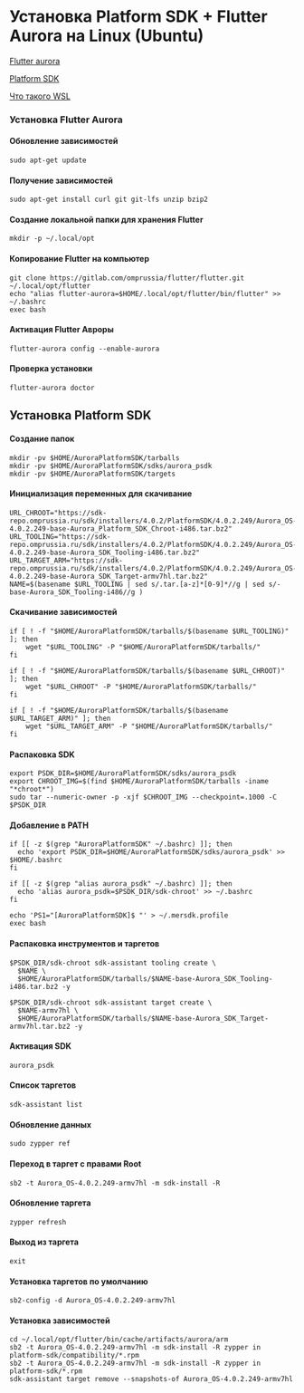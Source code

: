 # Установка Platform SDK + Flutter Aurora на Linux (Ubuntu)

[Flutter aurora](https://gitlab.com/omprussia/flutter/flutter)

[Platform SDK](https://developer.auroraos.ru/doc/software_development/psdk/setup)

[Что такого WSL](https://learn.microsoft.com/en-us/windows/wsl/about)


### Установка Flutter Aurora

#### Обновление зависимостей
```shell
sudo apt-get update
```
#### Получение зависимостей
```shell
sudo apt-get install curl git git-lfs unzip bzip2
```
#### Создание локальной папки для хранения Flutter
```shell
mkdir -p ~/.local/opt
```
#### Копирование Flutter на компьютер
```shell
git clone https://gitlab.com/omprussia/flutter/flutter.git ~/.local/opt/flutter
echo "alias flutter-aurora=$HOME/.local/opt/flutter/bin/flutter" >> ~/.bashrc
exec bash  
``` 
#### Активация Flutter Авроры
```shell
flutter-aurora config --enable-aurora
``` 
#### Проверка установки
```shell
flutter-aurora doctor
```

## Установка Platform SDK

#### Создание папок
```shell
mkdir -pv $HOME/AuroraPlatformSDK/tarballs
mkdir -pv $HOME/AuroraPlatformSDK/sdks/aurora_psdk
mkdir -pv $HOME/AuroraPlatformSDK/targets
```

#### Инициализация переменных для скачивание
```shell
URL_CHROOT="https://sdk-repo.omprussia.ru/sdk/installers/4.0.2/PlatformSDK/4.0.2.249/Aurora_OS-4.0.2.249-base-Aurora_Platform_SDK_Chroot-i486.tar.bz2"
URL_TOOLING="https://sdk-repo.omprussia.ru/sdk/installers/4.0.2/PlatformSDK/4.0.2.249/Aurora_OS-4.0.2.249-base-Aurora_SDK_Tooling-i486.tar.bz2"
URL_TARGET_ARM="https://sdk-repo.omprussia.ru/sdk/installers/4.0.2/PlatformSDK/4.0.2.249/Aurora_OS-4.0.2.249-base-Aurora_SDK_Target-armv7hl.tar.bz2"
NAME=$(basename $URL_TOOLING | sed s/.tar.[a-z]*[0-9]*//g | sed s/-base-Aurora_SDK_Tooling-i486//g )
```

#### Скачивание зависимостей
```shell
if [ ! -f "$HOME/AuroraPlatformSDK/tarballs/$(basename $URL_TOOLING)" ]; then
    wget "$URL_TOOLING" -P "$HOME/AuroraPlatformSDK/tarballs/"
fi

if [ ! -f "$HOME/AuroraPlatformSDK/tarballs/$(basename $URL_CHROOT)" ]; then
    wget "$URL_CHROOT" -P "$HOME/AuroraPlatformSDK/tarballs/"
fi

if [ ! -f "$HOME/AuroraPlatformSDK/tarballs/$(basename $URL_TARGET_ARM)" ]; then
    wget "$URL_TARGET_ARM" -P "$HOME/AuroraPlatformSDK/tarballs/"
fi
```

#### Распаковка SDK
```shell
export PSDK_DIR=$HOME/AuroraPlatformSDK/sdks/aurora_psdk
export CHROOT_IMG=$(find $HOME/AuroraPlatformSDK/tarballs -iname "*chroot*")
sudo tar --numeric-owner -p -xjf $CHROOT_IMG --checkpoint=.1000 -C $PSDK_DIR
```

#### Добавление в PATH
```shell
if [[ -z $(grep "AuroraPlatformSDK" ~/.bashrc) ]]; then
  echo 'export PSDK_DIR=$HOME/AuroraPlatformSDK/sdks/aurora_psdk' >> $HOME/.bashrc
fi

if [[ -z $(grep "alias aurora_psdk" ~/.bashrc) ]]; then
  echo 'alias aurora_psdk=$PSDK_DIR/sdk-chroot' >> ~/.bashrc
fi

echo 'PS1="[AuroraPlatformSDK]$ "' > ~/.mersdk.profile
exec bash
```

#### Распаковка инструментов и таргетов
```shell
$PSDK_DIR/sdk-chroot sdk-assistant tooling create \
  $NAME \
  $HOME/AuroraPlatformSDK/tarballs/$NAME-base-Aurora_SDK_Tooling-i486.tar.bz2 -y

$PSDK_DIR/sdk-chroot sdk-assistant target create \
  $NAME-armv7hl \
  $HOME/AuroraPlatformSDK/tarballs/$NAME-base-Aurora_SDK_Target-armv7hl.tar.bz2 -y
```
#### Активация SDK
```shell
aurora_psdk
```

#### Список таргетов
```shell
sdk-assistant list
```

#### Обновление данных
```shell
sudo zypper ref
```
#### Переход в таргет с правами Root
```shell
sb2 -t Aurora_OS-4.0.2.249-armv7hl -m sdk-install -R
```

#### Обновление таргета
```shell
zypper refresh
```

#### Выход из таргета
```shell
exit
```

#### Установка таргетов по умолчанию
```shell 
sb2-config -d Aurora_OS-4.0.2.249-armv7hl
```
#### Установка зависимостей
```shell 
cd ~/.local/opt/flutter/bin/cache/artifacts/aurora/arm 
sb2 -t Aurora_OS-4.0.2.249-armv7hl -m sdk-install -R zypper in platform-sdk/compatibility/*.rpm 
sb2 -t Aurora_OS-4.0.2.249-armv7hl -m sdk-install -R zypper in platform-sdk/*.rpm 
sdk-assistant target remove --snapshots-of Aurora_OS-4.0.2.249-armv7hl 
```
